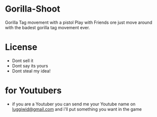 # Gorilla-Shoot
Gorilla Tag movement with a pistol
Play with Friends ore just move around with the badest gorilla tag movement ever.

# License
- Dont sell it
- Dont say its yours
- Dont steal my idea!

# for Youtubers
- if you are a Youtuber you can send me your Youtube name on luggiwid@gmail.com and i'll put something you want in the game
